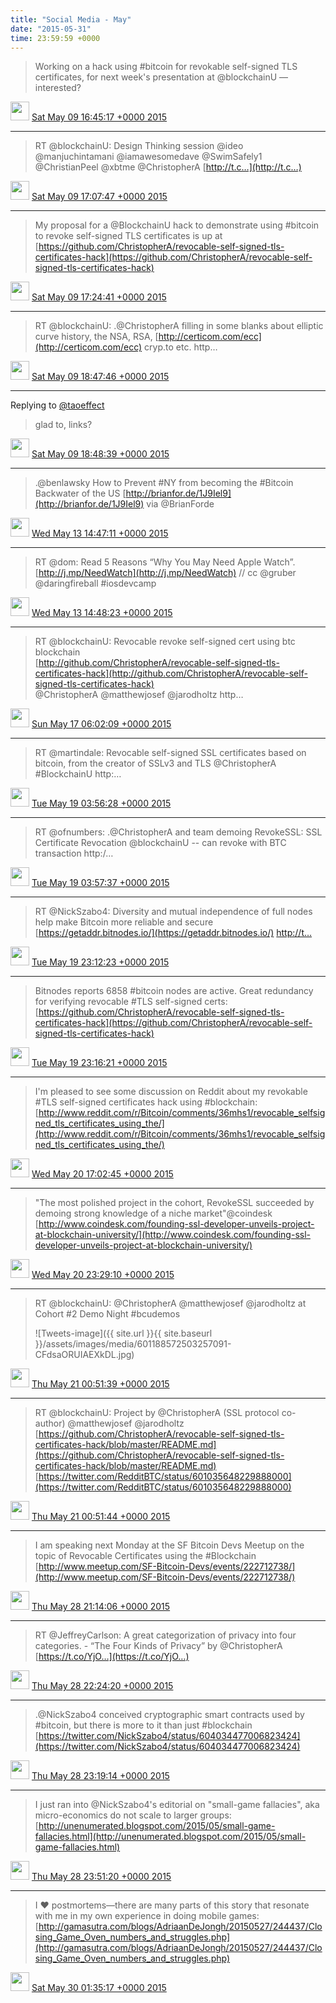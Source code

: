 ```yaml
---    
title: "Social Media - May"
date: "2015-05-31"
time: 23:59:59 +0000
---
```


> Working on a hack using #bitcoin for revokable self-signed TLS certificates, for next week's presentation at @blockchainU — interested?

<img src="{{ site.url }}{{ site.baseurl }}/assets/images/media/tweet.ico" width="30" /> [Sat May 09 16:45:17 +0000 2015](https://twitter.com/ChristopherA/status/597079905327652864)

----

> RT @blockchainU: Design Thinking session @ideo  
> @manjuchintamani @iamawesomedave @SwimSafely1 @ChristianPeel @xbtme @ChristopherA [http://t.c…](http://t.c…)

<img src="{{ site.url }}{{ site.baseurl }}/assets/images/media/tweet.ico" width="30" /> [Sat May 09 17:07:47 +0000 2015](https://twitter.com/ChristopherA/status/597085569189945344)

----

> My proposal for a @BlockchainU hack to demonstrate using #bitcoin to revoke self-signed TLS certificates is up at [https://github.com/ChristopherA/revocable-self-signed-tls-certificates-hack](https://github.com/ChristopherA/revocable-self-signed-tls-certificates-hack)

<img src="{{ site.url }}{{ site.baseurl }}/assets/images/media/tweet.ico" width="30" /> [Sat May 09 17:24:41 +0000 2015](https://twitter.com/ChristopherA/status/597089823443169281)

----

> RT @blockchainU: .@ChristopherA filling in some blanks about elliptic curve history, the NSA, RSA, [http://certicom.com/ecc](http://certicom.com/ecc) cryp.to etc. http…

<img src="{{ site.url }}{{ site.baseurl }}/assets/images/media/tweet.ico" width="30" /> [Sat May 09 18:47:46 +0000 2015](https://twitter.com/ChristopherA/status/597110729704017922)

----

Replying to [@taoeffect](https://twitter.com/taoeffect/status/597094468995579904)

> glad to, links?

<img src="{{ site.url }}{{ site.baseurl }}/assets/images/media/tweet.ico" width="30" /> [Sat May 09 18:48:39 +0000 2015](https://twitter.com/ChristopherA/status/597110953386184704)

----

> .@benlawsky How to Prevent #NY from becoming the #Bitcoin Backwater of the US [http://brianfor.de/1J9Iel9](http://brianfor.de/1J9Iel9) via @BrianForde

<img src="{{ site.url }}{{ site.baseurl }}/assets/images/media/tweet.ico" width="30" /> [Wed May 13 14:47:11 +0000 2015](https://twitter.com/ChristopherA/status/598499735230525440)

----

> RT @dom: Read 5 Reasons “Why You May Need Apple Watch”. [http://j.mp/NeedWatch](http://j.mp/NeedWatch) // cc @gruber @daringfireball #iosdevcamp

<img src="{{ site.url }}{{ site.baseurl }}/assets/images/media/tweet.ico" width="30" /> [Wed May 13 14:48:23 +0000 2015](https://twitter.com/ChristopherA/status/598500038780682240)

----

> RT @blockchainU: Revocable revoke self-signed cert using btc blockchain  
> [http://github.com/ChristopherA/revocable-self-signed-tls-certificates-hack](http://github.com/ChristopherA/revocable-self-signed-tls-certificates-hack)  
> @ChristopherA @matthewjosef @jarodholtz http…

<img src="{{ site.url }}{{ site.baseurl }}/assets/images/media/tweet.ico" width="30" /> [Sun May 17 06:02:09 +0000 2015](https://twitter.com/ChristopherA/status/599817160995639296)

----

> RT @martindale: Revocable self-signed SSL certificates based on bitcoin, from the creator of SSLv3 and TLS @ChristopherA #BlockchainU http:…

<img src="{{ site.url }}{{ site.baseurl }}/assets/images/media/tweet.ico" width="30" /> [Tue May 19 03:56:28 +0000 2015](https://twitter.com/ChristopherA/status/600510305832013824)

----

> RT @ofnumbers: .@ChristopherA and team demoing RevokeSSL: SSL Certificate Revocation @blockchainU -- can revoke with BTC transaction http:/…

<img src="{{ site.url }}{{ site.baseurl }}/assets/images/media/tweet.ico" width="30" /> [Tue May 19 03:57:37 +0000 2015](https://twitter.com/ChristopherA/status/600510597172568064)

----

> RT @NickSzabo4: Diversity and mutual independence of full nodes help make Bitcoin more reliable and secure [https://getaddr.bitnodes.io/](https://getaddr.bitnodes.io/) [http://t…](http://t…)

<img src="{{ site.url }}{{ site.baseurl }}/assets/images/media/tweet.ico" width="30" /> [Tue May 19 23:12:23 +0000 2015](https://twitter.com/ChristopherA/status/600801201140072449)

----

> Bitnodes reports 6858 #bitcoin nodes are active. Great redundancy for verifying revocable #TLS self-signed certs: [https://github.com/ChristopherA/revocable-self-signed-tls-certificates-hack](https://github.com/ChristopherA/revocable-self-signed-tls-certificates-hack)

<img src="{{ site.url }}{{ site.baseurl }}/assets/images/media/tweet.ico" width="30" /> [Tue May 19 23:16:21 +0000 2015](https://twitter.com/ChristopherA/status/600802202072944640)

----

> I'm pleased to see some discussion on Reddit about my revokable #TLS self-signed certificates hack using #blockchain: [http://www.reddit.com/r/Bitcoin/comments/36mhs1/revocable_selfsigned_tls_certificates_using_the/](http://www.reddit.com/r/Bitcoin/comments/36mhs1/revocable_selfsigned_tls_certificates_using_the/)

<img src="{{ site.url }}{{ site.baseurl }}/assets/images/media/tweet.ico" width="30" /> [Wed May 20 17:02:45 +0000 2015](https://twitter.com/ChristopherA/status/601070568327122945)

----

> "The most polished project in the cohort, RevokeSSL succeeded by demoing strong knowledge of a niche market"@coindesk [http://www.coindesk.com/founding-ssl-developer-unveils-project-at-blockchain-university/](http://www.coindesk.com/founding-ssl-developer-unveils-project-at-blockchain-university/)

<img src="{{ site.url }}{{ site.baseurl }}/assets/images/media/tweet.ico" width="30" /> [Wed May 20 23:29:10 +0000 2015](https://twitter.com/ChristopherA/status/601167811633926144)

----

> RT @blockchainU: @ChristopherA @matthewjosef @jarodholtz at Cohort #2 Demo Night #bcudemos 
> 
> ![Tweets-image]({{ site.url }}{{ site.baseurl }}/assets/images/media/601188572503257091-CFdsaORUIAEXkDL.jpg)

<img src="{{ site.url }}{{ site.baseurl }}/assets/images/media/tweet.ico" width="30" /> [Thu May 21 00:51:39 +0000 2015](https://twitter.com/ChristopherA/status/601188572503257091)

----

> RT @blockchainU: Project by @ChristopherA (SSL protocol co-author) @matthewjosef @jarodholtz [https://github.com/ChristopherA/revocable-self-signed-tls-certificates-hack/blob/master/README.md](https://github.com/ChristopherA/revocable-self-signed-tls-certificates-hack/blob/master/README.md) [https://twitter.com/RedditBTC/status/601035648229888000](https://twitter.com/RedditBTC/status/601035648229888000)

<img src="{{ site.url }}{{ site.baseurl }}/assets/images/media/tweet.ico" width="30" /> [Thu May 21 00:51:44 +0000 2015](https://twitter.com/ChristopherA/status/601188593567027200)

----

> I am speaking next Monday at the SF Bitcoin Devs Meetup on the topic of Revocable Certificates using the #Blockchain [http://www.meetup.com/SF-Bitcoin-Devs/events/222712738/](http://www.meetup.com/SF-Bitcoin-Devs/events/222712738/)

<img src="{{ site.url }}{{ site.baseurl }}/assets/images/media/tweet.ico" width="30" /> [Thu May 28 21:14:06 +0000 2015](https://twitter.com/ChristopherA/status/604032926754328576)

----

> RT @JeffreyCarlson: A great categorization of privacy into four categories. - “The Four Kinds of Privacy” by @ChristopherA [https://t.co/YjO…](https://t.co/YjO…)

<img src="{{ site.url }}{{ site.baseurl }}/assets/images/media/tweet.ico" width="30" /> [Thu May 28 22:24:20 +0000 2015](https://twitter.com/ChristopherA/status/604050601064824832)

----

> .@NickSzabo4 conceived cryptographic smart contracts used by #bitcoin, but there is more to it than just #blockchain [https://twitter.com/NickSzabo4/status/604034477006823424](https://twitter.com/NickSzabo4/status/604034477006823424)

<img src="{{ site.url }}{{ site.baseurl }}/assets/images/media/tweet.ico" width="30" /> [Thu May 28 23:19:14 +0000 2015](https://twitter.com/ChristopherA/status/604064414828908544)

----

> I just ran into @NickSzabo4's editorial on "small-game fallacies", aka micro-economics do not scale to larger groups: [http://unenumerated.blogspot.com/2015/05/small-game-fallacies.html](http://unenumerated.blogspot.com/2015/05/small-game-fallacies.html)

<img src="{{ site.url }}{{ site.baseurl }}/assets/images/media/tweet.ico" width="30" /> [Thu May 28 23:51:20 +0000 2015](https://twitter.com/ChristopherA/status/604072493884682240)

----

> I ❤ postmortems—there are many parts of this story that resonate with me in my own experience in doing mobile games: [http://gamasutra.com/blogs/AdriaanDeJongh/20150527/244437/Closing_Game_Oven_numbers_and_struggles.php](http://gamasutra.com/blogs/AdriaanDeJongh/20150527/244437/Closing_Game_Oven_numbers_and_struggles.php)

<img src="{{ site.url }}{{ site.baseurl }}/assets/images/media/tweet.ico" width="30" /> [Sat May 30 01:35:17 +0000 2015](https://twitter.com/ChristopherA/status/604461043025199104)